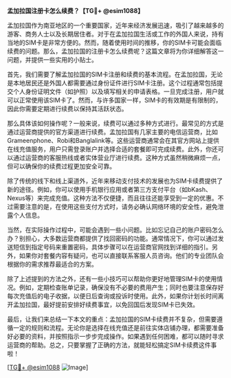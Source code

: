 **孟加拉国注册卡怎么续费？【TG💪+ @esim1088】**

孟加拉国作为南亚地区的一个重要国家，近年来经济发展迅速，吸引了越来越多的游客、商务人士以及长期居住者。对于在孟加拉国生活或工作的外国人来说，持有当地的SIM卡是非常方便的。然而，随着使用时间的推移，你的SIM卡可能会面临续费的问题。那么，孟加拉国的注册卡怎么续费呢？这篇文章将为你详细解答这一问题，并提供一些实用的小贴士。

首先，我们需要了解孟加拉国的SIM卡注册和续费的基本流程。在孟加拉国，无论是本地居民还是外国人都需要通过身份证件进行SIM卡注册。这个过程通常包括提交个人身份证明文件（如护照）以及填写相关的申请表格。一旦完成注册，用户就可以正常使用该SIM卡了。然而，与许多国家一样，SIM卡的有效期是有限制的，因此你需要定期进行续费以保持其活跃状态。

那么具体该如何操作呢？一般来说，续费可以通过多种方式进行。最常见的方式是通过运营商提供的官方渠道进行续费。孟加拉国有几家主要的电信运营商，比如Grameenphone、Robi和Banglalink等。这些运营商通常会在其官方网站上提供在线充值服务，用户只需登录账户并选择合适的套餐即可完成续费。此外，你还可以通过运营商的客服热线或者实体营业厅进行续费。这种方式虽然稍微麻烦一点，但可以确保你的续费过程更加安全可靠。

除了传统的线下和线上渠道外，近年来移动支付技术的发展也为SIM卡续费提供了新的途径。例如，你可以使用手机银行应用或者第三方支付平台（如bKash、Nexus等）来完成充值。这种方法不仅便捷，而且往往还能享受到一定的优惠。不过需要注意的是，在使用这些支付方式时，请务必确认网络环境的安全性，避免泄露个人信息。

当然，在实际操作过程中，可能会遇到一些小问题。比如忘记自己的账户密码怎么办？别担心，大多数运营商都提供了找回密码的功能。通常情况下，你可以通过发送短信到指定号码来重置密码，具体步骤可以在运营商官网找到详细的指引。另外，如果你对套餐内容有疑问，也可以直接联系客服人员咨询。他们的专业团队会根据你的需求推荐最适合的方案。

除了上述提到的方法之外，还有一些小技巧可以帮助你更好地管理SIM卡的使用情况。例如，定期检查账单记录，确保没有不必要的费用产生；同时也要注意保存好每次充值后的电子收据，以便日后查询或投诉时使用。此外，如果你计划长时间离开孟加拉国，最好提前安排好续费事宜，以免回国后发现SIM卡已失效。

最后，让我们来总结一下本文的重点：孟加拉国的SIM卡续费并不复杂，但需要遵循一定的规则和流程。无论你是选择在线充值还是前往实体店铺办理，都需要准备好必要的资料，并按照指示一步步完成操作。如果遇到任何困难，都可以随时寻求运营商的帮助。总之，只要掌握了正确的方法，就能轻松搞定SIM卡续费这件事啦！

[[TG💪+ @esim1088](https://t.me/s/esim1088) ![Image](https://i.postimg.cc/4NQfJmqS/Snipaste-2025-05-13-00-14-12.png)]
